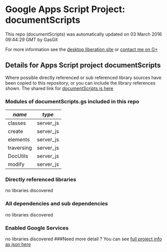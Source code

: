 # Google Apps Script Project: documentScripts
This repo (documentScripts) was automatically updated on 03 March 2016 09:44:29 GMT by GasGit

For more information see the [desktop liberation site](http://ramblings.mcpher.com/Home/excelquirks/drivesdk/gettinggithubready "desktop liberation") or [contact me on G+](https://plus.google.com/+BruceMcpherson "Bruce McPherson - GDE")
## Details for Apps Script project documentScripts
Where possible directly referenced or sub referenced library sources have been copied to this repository, or you can include the library references shown. 
The shared link for [documentScripts is here](https://script.google.com/d/13P7-dMVM68x75X3faTYX_DZfuthQ12rFYOOA_LTSXtZEwVBzzW4UJmF3/edit?usp=sharing "open in the GAS IDE")

### Modules of documentScripts.gs included in this repo
*name*|*type*
--- | --- 
classes| server_js
create| server_js
elements| server_js
traversing| server_js
DocUtils| server_js
modify| server_js
### Directly referenced libraries
no libraries discovered
### All dependencies and sub dependencies
no libraries discovered
### Enabled Google Services
no libraries discovered
###Need more detail ?
You can see [full project info as json here](info.json)
